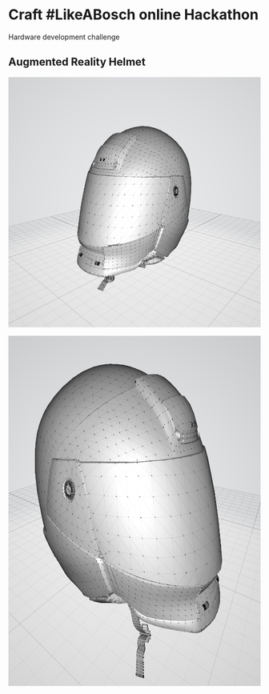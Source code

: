 # Craft #LikeABosch online Hackathon

Hardware development challenge

## Augmented Reality Helmet

<p align="center">
 <img src=https://github.com/LorenFiorini/Craft-LikeABosch/blob/main/assets/helmet/Left.png style="width:660px; height:500px;"/>
</p>

<p align="center">
 <img src=https://github.com/LorenFiorini/Craft-LikeABosch/blob/main/assets/helmet/Right.png style="width:715px; height:700px;"/>
</p>

 
 
